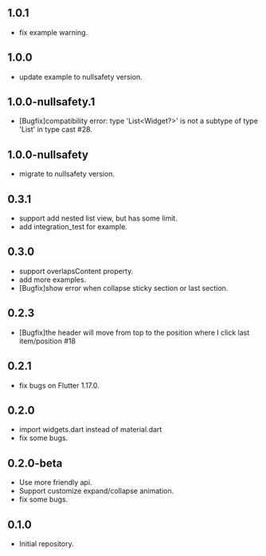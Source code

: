 ## 1.0.1
- fix example warning.

## 1.0.0
- update example to nullsafety version.

## 1.0.0-nullsafety.1
- [Bugfix]compatibility error: type 'List<Widget?>' is not a subtype of type 'List<Widget>' in type cast #28.

## 1.0.0-nullsafety
- migrate to nullsafety version.

## 0.3.1
- support add nested list view, but has some limit.
- add integration_test for example.

## 0.3.0
- support overlapsContent property.
- add more examples.
- [Bugfix]show error when collapse sticky section or last section.

## 0.2.3
- [Bugfix]the header will move from top to the position where I click last item/position #18

## 0.2.1
- fix bugs on Flutter 1.17.0.

## 0.2.0
- import widgets.dart instead of material.dart
- fix some bugs.

## 0.2.0-beta
- Use more friendly api.
- Support customize expand/collapse animation.
- fix some bugs.

## 0.1.0

- Initial repository.